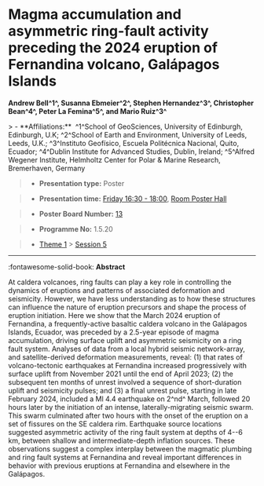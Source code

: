# Magma accumulation and asymmetric ring-fault activity preceding the 2024 eruption of Fernandina volcano, Galápagos Islands

**Andrew Bell^1^, Susanna Ebmeier^2^, Stephen Hernandez^3^, Christopher Bean^4^, Peter La Femina^5^, and Mario Ruiz^3^**

<!-- more -->> - **Affiliations:**  ^1^School of GeoSciences, University of Edinburgh, Edinburgh, U.K; ^2^School of Earth and Environment, University of Leeds, Leeds, U.K.; ^3^Instituto Geofísico, Escuela Politécnica Nacional, Quito, Ecuador; ^4^Dublin Institute for Advanced Studies, Dublin, Ireland; ^5^Alfred Wegener Institute, Helmholtz Center for Polar & Marine Research, Bremerhaven, Germany

> - **Presentation type:** Poster

> - **Presentation time:** [Friday 16:30 - 18:00](../sessions_comparison.md#__tabbed_4_6), [Room Poster Hall](../maps_venue.md#__tabbed_1_1)

> - **Poster Board Number:** [13](../map_poster_boards.md#friday)

> - **Programme No:** 1.5.20

> - [Theme 1](../theme1.md) > [Session 5](../sessions/session-1-5.md)

--- 

:fontawesome-solid-book: **Abstract**

At caldera volcanoes, ring faults can play a key role in controlling the dynamics of eruptions and patterns of associated deformation and seismicity. However, we have less understanding as to how these structures can influence the nature of eruption precursors and shape the process of eruption initiation. Here we show that the March 2024 eruption of Fernandina, a frequently-active basaltic caldera volcano in the Galápagos Islands, Ecuador, was preceded by a 2.5-year episode of magma accumulation, driving surface uplift and asymmetric seismicity on a ring fault system. Analyses of data from a local hybrid seismic network-array, and satellite-derived deformation measurements, reveal: (1) that rates of volcano-tectonic earthquakes at Fernandina increased progressively with surface uplift from November 2021 until the end of April 2023; (2) the subsequent ten months of unrest involved a sequence of short-duration uplift and seismicity pulses; and (3) a final unrest pulse, starting in late February 2024, included a Ml 4.4 earthquake on 2^nd^ March, followed 20 hours later by the initiation of an intense, laterally-migrating seismic swarm. This swarm culminated after two hours with the onset of the eruption on a set of fissures on the SE caldera rim. Earthquake source locations suggested asymmetric activity of the ring fault system at depths of 4--6 km, between shallow and intermediate-depth inflation sources. These observations suggest a complex interplay between the magmatic plumbing and ring fault systems at Fernandina and reveal important differences in behavior with previous eruptions at Fernandina and elsewhere in the Galápagos.

